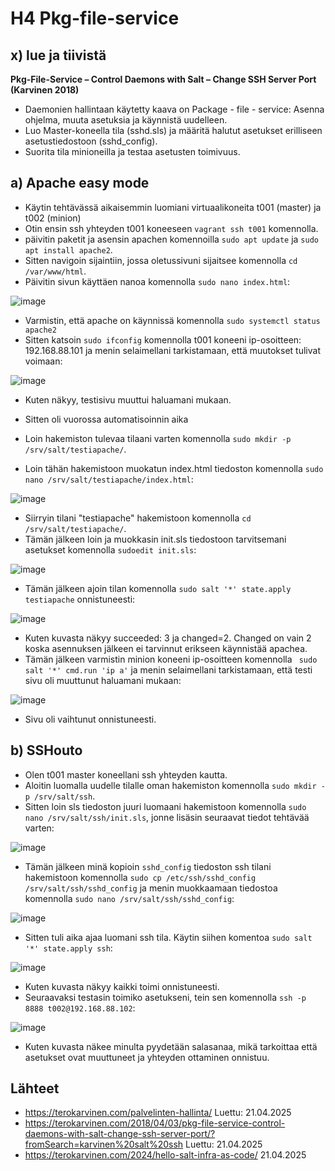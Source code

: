 # H4 Pkg-file-service
## x) lue ja tiivistä
**Pkg-File-Service – Control Daemons with Salt – Change SSH Server Port (Karvinen 2018)**
* Daemonien hallintaan käytetty kaava on Package - file - service: Asenna ohjelma, muuta asetuksia ja käynnistä uudelleen.
* Luo Master-koneella tila (sshd.sls) ja määritä halutut asetukset erilliseen asetustiedostoon (sshd_config).
* Suorita tila minioneilla ja testaa asetusten toimivuus.

## a) Apache easy mode
* Käytin tehtävässä aikaisemmin luomiani virtuaalikoneita t001 (master) ja t002 (minion)
* Otin ensin ssh yhteyden t001 koneeseen `vagrant ssh t001` komennolla.
* päivitin paketit ja asensin apachen komennoilla `sudo apt update` ja `sudo apt install apache2`.
* Sitten navigoin sijaintiin, jossa oletussivuni sijaitsee komennolla `cd /var/www/html`.
* Päivitin sivun käyttäen nanoa komennolla `sudo nano index.html`:

![image](https://github.com/user-attachments/assets/6fae3ff5-b738-4148-b770-4d76fe1efbfc)

* Varmistin, että apache on käynnissä komennolla `sudo systemctl status apache2`
* Sitten katsoin `sudo ifconfig` komennolla t001 koneeni ip-osoitteen: 192.168.88.101 ja menin selaimellani tarkistamaan, että muutokset tulivat voimaan: 

![image](https://github.com/user-attachments/assets/cab23b8c-a8a2-429d-8a9d-249cc2400aaf)
* Kuten näkyy, testisivu muuttui haluamani mukaan.

* Sitten oli vuorossa automatisoinnin aika
* Loin hakemiston tulevaa tilaani varten komennolla `sudo mkdir -p /srv/salt/testiapache/`.
* Loin tähän hakemistoon muokatun index.html tiedoston komennolla `sudo nano /srv/salt/testiapache/index.html`:

![image](https://github.com/user-attachments/assets/4e66b034-1808-4ee5-a046-6c84604ca99a)
* Siirryin tilani "testiapache" hakemistoon komennolla `cd /srv/salt/testiapache/`.
* Tämän jälkeen loin ja muokkasin init.sls tiedostoon tarvitsemani asetukset komennolla `sudoedit init.sls`:

![image](https://github.com/user-attachments/assets/a408f23c-2c3b-4e81-8414-bae1585f8af3)

* Tämän jälkeen ajoin tilan komennolla `sudo salt '*' state.apply testiapache` onnistuneesti:

![image](https://github.com/user-attachments/assets/74129525-fc7b-402f-93fb-d6a53d9866fd)
* Kuten kuvasta näkyy succeeded: 3 ja changed=2. Changed on vain 2 koska asennuksen jälkeen ei tarvinnut erikseen käynnistää apachea.
* Tämän jälkeen varmistin minion koneeni ip-osoitteen komennolla ` sudo salt '*' cmd.run 'ip a'` ja menin selaimellani tarkistamaan, että testi sivu oli muuttunut haluamani mukaan: 

![image](https://github.com/user-attachments/assets/012313f9-fde5-4af1-97a0-d11d446ee234)
* Sivu oli vaihtunut onnistuneesti.

## b) SSHouto

* Olen t001 master koneellani ssh yhteyden kautta.
* Aloitin luomalla uudelle tilalle oman hakemiston komennolla `sudo mkdir -p /srv/salt/ssh`.
* Sitten loin sls tiedoston juuri luomaani hakemistoon komennolla `sudo nano /srv/salt/ssh/init.sls`, jonne lisäsin seuraavat tiedot tehtävää varten:

![image](https://github.com/user-attachments/assets/94904021-7a6c-42bf-886f-481ff45b203d)
* Tämän jälkeen minä kopioin `sshd_config` tiedoston ssh tilani hakemistoon komennolla `sudo cp /etc/ssh/sshd_config /srv/salt/ssh/sshd_config` ja menin muokkaamaan tiedostoa komennolla `sudo nano /srv/salt/ssh/sshd_config`:

![image](https://github.com/user-attachments/assets/7c25deab-5563-40c4-9127-2b860f2972f4)
* Sitten tuli aika ajaa luomani ssh tila. Käytin siihen komentoa `sudo salt '*' state.apply ssh`:

![image](https://github.com/user-attachments/assets/67d97948-a89a-4115-a6dc-59c3811eae36)
* Kuten kuvasta näkyy kaikki toimi onnistuneesti.
* Seuraavaksi testasin toimiko asetukseni, tein sen komennolla `ssh -p 8888 t002@192.168.88.102`:

![image](https://github.com/user-attachments/assets/3f03f2b3-9163-4541-ac73-b223cf4f070c)
* Kuten kuvasta näkee minulta pyydetään salasanaa, mikä tarkoittaa että asetukset ovat muuttuneet ja yhteyden ottaminen onnistuu.

## Lähteet

* https://terokarvinen.com/palvelinten-hallinta/ Luettu: 21.04.2025
* https://terokarvinen.com/2018/04/03/pkg-file-service-control-daemons-with-salt-change-ssh-server-port/?fromSearch=karvinen%20salt%20ssh Luettu: 21.04.2025
* https://terokarvinen.com/2024/hello-salt-infra-as-code/ 21.04.2025
